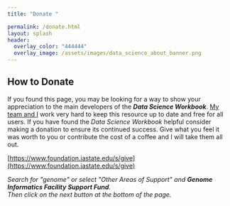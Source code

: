 ```yaml
---
title: "Donate "

permalink: /donate.html
layout: splash
header:
  overlay_color: "444444"
  overlay_image: /assets/images/data_science_about_banner.png
---
```


## How to Donate

If you found this page, you may be looking for a way to show your appreciation to the main developers of the ***Data Science Workbook***. <a href="https://gif.biotech.iastate.edu/people" target="_blank">My team and I</a> work very hard to keep this resource up to date and free for all users.  If you have found the *Data Science Workbook* helpful consider making a donation to ensure its continued success. Give what you feel it was worth to you or contribute the cost of a coffee and I will take them all out.

[https://www.foundation.iastate.edu/s/give](https://www.foundation.iastate.edu/s/give)

<i>Search for "genome" or select "Other Areas of Support" and **Genome Informatics Facility Support Fund**.<br>
Then click on the next button at the bottom of the page.</i>
